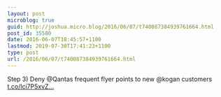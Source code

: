 ```yaml
---
layout: post
microblog: true
guid: http://joshua.micro.blog/2016/06/07/t740087384939761664.html
post_id: 35580
date: 2016-06-07T18:45:57+1100
lastmod: 2019-07-30T17:41:23+1100
type: post
url: /2016/06/07/t740087384939761664.html
---
```

Step 3) Deny @Qantas frequent flyer points to new @kogan customers [t.co/lci7P5xvZ...](https://t.co/lci7P5xvZW)

